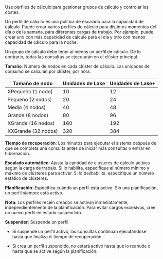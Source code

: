 Use perfiles de cálculo para gestionar grupos de cálculo y controlar los costes.

Un perfil de cálculo es una política de escalado para la capacidad de cálculo. Puede crear varios perfiles de cálculo para distintos momentos del día o de la semana, para diferentes cargas de trabajo. Por ejemplo, puede crear uno con más capacidad de cálculo para el día y otro con menos capacidad de cálculo para la noche.

Un grupo de cálculo debe tener al menos un perfil de cálculo. De lo contrario, todas las consultas se ejecutarán en el clúster principal.

**Tamaño**: Número de nodos en cada clúster de cálculo. Las unidades de consumo se calculan por clúster, por hora.

| Tamaño de nodo      | Unidades de Lake | Unidades de Lake+ |
|---------------------|------------------|-------------------|
| XPequeño (1 nodo)   | 10               | 12                |
| Pequeño (2 nodos)   | 20               | 24                |
| Medio (4 nodos)     | 40               | 48                |
| Grande (8 nodos)    | 80               | 96                |
| XGrande (16 nodos)  | 160              | 192               |
| XXGrande (32 nodos) | 320              | 384               |

**Tiempo de recuperación**: Los minutos para ejecutar el sistema después de que se completa una consulta antes de iniciar más consultas o entrar en hibernación.

**Escalado automático**: Ajusta la cantidad de clústeres de cálculo activos según la carga de trabajo. Si lo habilita, especifique el número mínimo y máximo de clústeres para activar. Si lo deshabilita, especifique un número estático de clústeres.

**Planificación**: Especifica cuándo un perfil está activo. Sin una planificación, un perfil siempre está activo.

**Nota:** Los perfiles recién creados se activan inmediatamente, independientemente de la planificación. Para evitar cargos excesivos, cree un nuevo perfil en estado suspendido.

**Suspender**: Suspende un perfil.

-   Si suspende un perfil activo, las consultas continúan ejecutándose hasta que finaliza el tiempo de recuperación.

-   Si crea un perfil suspendido, no estará activo hasta que lo reanude o hasta que se active según la planificación.
